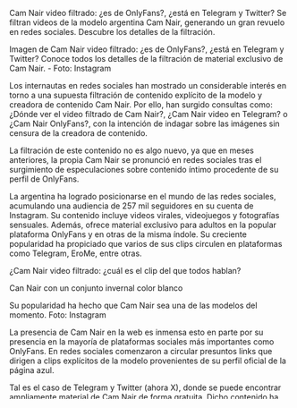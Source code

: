 Cam Nair video filtrado: ¿es de OnlyFans?, ¿está en Telegram y Twitter?
Se filtran videos de la modelo argentina Cam Nair, generando un gran revuelo en redes sociales. Descubre los detalles de la filtración.


Imagen de Cam Nair video filtrado: ¿es de OnlyFans?, ¿está en Telegram y Twitter?
Conoce todos los detalles de la filtración de material exclusivo de Cam Nair. - Foto: Instagram

Los internautas en redes sociales han mostrado un considerable interés en torno a una supuesta filtración de contenido explícito de la modelo y creadora de contenido Cam Nair. Por ello, han surgido consultas como: ¿Dónde ver el video filtrado de Cam Nair?, ¿Cam Nair video en Telegram? o ¿Cam Nair OnlyFans?, con la intención de indagar sobre las imágenes sin censura de la creadora de contenido.

La filtración de este contenido no es algo nuevo, ya que en meses anteriores, la propia Cam Nair se pronunció en redes sociales tras el surgimiento de especulaciones sobre contenido íntimo procedente de su perfil de OnlyFans.

La argentina ha logrado posicionarse en el mundo de las redes sociales, acumulando una audiencia de 257 mil seguidores en su cuenta de Instagram. Su contenido incluye videos virales, videojuegos y fotografías sensuales. Además, ofrece material exclusivo para adultos en la popular plataforma OnlyFans y en otras de la misma índole. Su creciente popularidad ha propiciado que varios de sus clips circulen en plataformas como Telegram, EroMe, entre otras.


¿Cam Nair video filtrado: ¿cuál es el clip del que todos hablan?

Can Nair con un conjunto invernal color blanco 

Su popularidad ha hecho que Cam Nair sea una de las modelos del momento. Foto: Instagram

La presencia de Cam Nair en la web es inmensa esto en parte por su presencia en la mayoría de plataformas sociales más importantes como OnlyFans. En redes sociales comenzaron a circular presuntos links que dirigen a clips explícitos de la modelo provenientes de su perfil oficial de la página azul.

Tal es el caso de Telegram y Twitter (ahora X), donde se puede encontrar ampliamente material de Cam Nair de forma gratuita. Dicho contenido ha comenzado a expandirse sin su consentimiento a través de canales en la popular aplicación de mensajería.

Cami es reconocida como actriz de cine para adultos, creadora de contenido, streamer y modelo. Su popularidad en internet ha crecido exponencialmente gracias a su belleza y talento, atrayendo a miles de seguidores interesados en su contenido exclusivo.

Banner de tunota de canal WhatsApp
¿Dónde encontrar los videos de Cam Nair en Twitter?

Los usuarios de esta plataforma iniciaron un intenso debate y comenzaron a buscar el material de Cam Nair.

Aunque varias plataformas ofrecen ampliamente el material de la modelo, Twitter (ahora X) es una de las más concurridas. La modelo cuenta con un perfil oficial donde suele promocionar sus plataformas exclusivas, así como transmisiones en vivo que le permiten conectar más de cerca con su público. Además, publica pequeños adelantos de lo que los usuarios pueden ver en la 'página azul'.

Cam Nair con un top café
Antes de incursionar en el mundo del entretenimiento para adultos, Cam Nair estudió Ingeniería Química. Foto: Instagram
Aun así, existen cuentas en esta misma red social que aseguran tener todo el contenido de Cam Nair de forma gratuita. Es posible que se trate de contenido falso o manipulado para atraer a personas a enlaces maliciosos.
